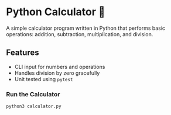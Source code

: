 # Python Calculator 🧮

A simple calculator program written in Python that performs basic operations: addition, subtraction, multiplication, and division.

## Features
- CLI input for numbers and operations
- Handles division by zero gracefully
- Unit tested using `pytest`


### Run the Calculator
```bash
python3 calculator.py
